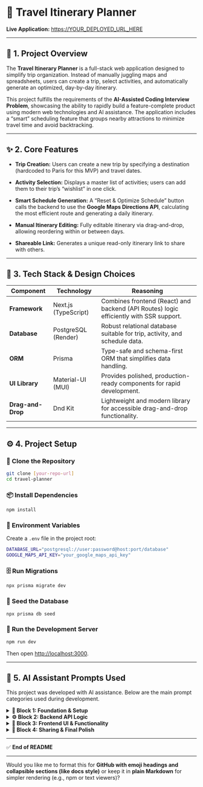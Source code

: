 # 🧭 Travel Itinerary Planner

**Live Application:** [https://YOUR_DEPLOYED_URL_HERE](https://YOUR_DEPLOYED_URL_HERE)

---

## 📝 1. Project Overview

The **Travel Itinerary Planner** is a full-stack web application designed to simplify trip organization. Instead of manually juggling maps and spreadsheets, users can create a trip, select activities, and automatically generate an optimized, day-by-day itinerary.

This project fulfills the requirements of the **AI-Assisted Coding Interview Problem**, showcasing the ability to rapidly build a feature-complete product using modern web technologies and AI assistance.
The application includes a “smart” scheduling feature that groups nearby attractions to minimize travel time and avoid backtracking.

---

## ✨ 2. Core Features

* **Trip Creation:**
  Users can create a new trip by specifying a destination (hardcoded to Paris for this MVP) and travel dates.

* **Activity Selection:**
  Displays a master list of activities; users can add them to their trip’s “wishlist” in one click.

* **Smart Schedule Generation:**
  A “Reset & Optimize Schedule” button calls the backend to use the **Google Maps Directions API**, calculating the most efficient route and generating a daily itinerary.

* **Manual Itinerary Editing:**
  Fully editable itinerary via drag-and-drop, allowing reordering within or between days.

* **Shareable Link:**
  Generates a unique read-only itinerary link to share with others.

---

## 🧠 3. Tech Stack & Design Choices

| Component         | Technology           | Reasoning                                                                              |
| ----------------- | -------------------- | -------------------------------------------------------------------------------------- |
| **Framework**     | Next.js (TypeScript) | Combines frontend (React) and backend (API Routes) logic efficiently with SSR support. |
| **Database**      | PostgreSQL (Render)  | Robust relational database suitable for trip, activity, and schedule data.             |
| **ORM**           | Prisma               | Type-safe and schema-first ORM that simplifies data handling.                          |
| **UI Library**    | Material-UI (MUI)    | Provides polished, production-ready components for rapid development.                  |
| **Drag-and-Drop** | Dnd Kit              | Lightweight and modern library for accessible drag-and-drop functionality.             |

---

## ⚙️ 4. Project Setup

### 🔧 Clone the Repository

```bash
git clone [your-repo-url]
cd travel-planner
```

### 📦 Install Dependencies

```bash
npm install
```

### 🔑 Environment Variables

Create a `.env` file in the project root:

```bash
DATABASE_URL="postgresql://user:password@host:port/database"
GOOGLE_MAPS_API_KEY="your_google_maps_api_key"
```

### 🗄️ Run Migrations

```bash
npx prisma migrate dev
```

### 🌱 Seed the Database

```bash
npx prisma db seed
```

### 🚀 Run the Development Server

```bash
npm run dev
```

Then open [http://localhost:3000](http://localhost:3000).

---

## 🤖 5. AI Assistant Prompts Used

This project was developed with AI assistance. Below are the main prompt categories used during development.

<details>
<summary><strong>🧩 Block 1: Foundation & Setup</strong></summary>

**Prisma Schema Prompt:**

> “Generate a complete `schema.prisma` for a travel itinerary app with models Trip, Activity, and ScheduledActivity...”

**Seed Script Prompt:**

> “Create a TypeScript `prisma/seed.ts` script that populates the Activity table with sample Paris data...”

</details>

<details>
<summary><strong>⚙️ Block 2: Backend API Logic</strong></summary>

**Basic API Routes:**

> “Provide POST /api/trips, GET /api/trips/[tripId], and GET /api/activities routes using Prisma.”

**Core Algorithm:**

> “Implement POST /api/trips/[tripId]/generate-schedule that uses Google Maps Directions API with optimizedWaypointOrder.”

**Drag-and-Drop Update:**

> “Create PUT /api/trips/[tripId]/update-schedule to update ScheduledActivity records.”

</details>

<details>
<summary><strong>🎨 Block 3: Frontend UI & Functionality</strong></summary>

**Layout:**

> “Use MUI Grid to create a two-column planner layout.”

**Homepage Form:**

> “Create a form in app/page.tsx to start a new trip and redirect to /trip/[tripId].”

**Drag-and-Drop:**

> “Use Dnd Kit to make DayColumn and ActivityCard draggable between days.”

</details>

<details>
<summary><strong>🔗 Block 4: Sharing & Final Polish</strong></summary>

**Share Page:**

> “Build a read-only share page at app/share/[tripId]/page.tsx using server-side data fetching.”

**Share Button:**

> “Add a Share button that copies the trip URL and shows a Snackbar ‘Link Copied!’ message.”

</details>

---

✅ **End of README**

---

Would you like me to format this for **GitHub with emoji headings and collapsible sections (like docs style)** or keep it in **plain Markdown** for simpler rendering (e.g., npm or text viewers)?
